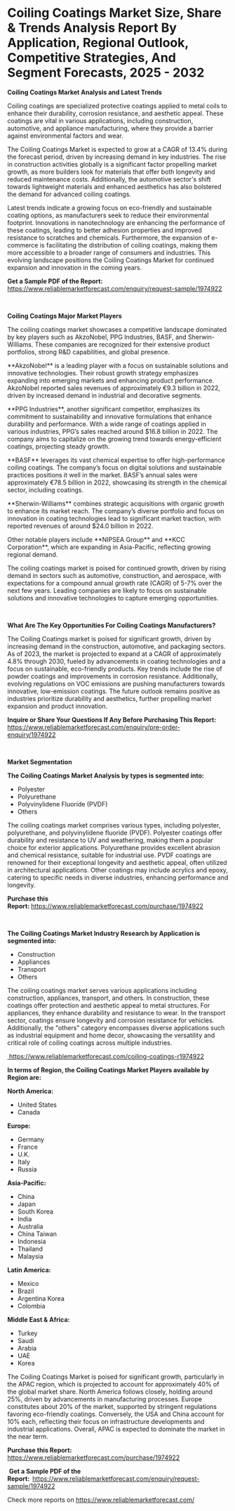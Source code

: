 <p><h1>Coiling Coatings Market Size, Share & Trends Analysis Report By Application, Regional Outlook, Competitive Strategies, And Segment Forecasts, 2025 - 2032</h1></p><p><strong>Coiling Coatings Market Analysis and Latest Trends</strong></p>
<p><p>Coiling coatings are specialized protective coatings applied to metal coils to enhance their durability, corrosion resistance, and aesthetic appeal. These coatings are vital in various applications, including construction, automotive, and appliance manufacturing, where they provide a barrier against environmental factors and wear.</p><p>The Coiling Coatings Market is expected to grow at a CAGR of 13.4% during the forecast period, driven by increasing demand in key industries. The rise in construction activities globally is a significant factor propelling market growth, as more builders look for materials that offer both longevity and reduced maintenance costs. Additionally, the automotive sector's shift towards lightweight materials and enhanced aesthetics has also bolstered the demand for advanced coiling coatings.</p><p>Latest trends indicate a growing focus on eco-friendly and sustainable coating options, as manufacturers seek to reduce their environmental footprint. Innovations in nanotechnology are enhancing the performance of these coatings, leading to better adhesion properties and improved resistance to scratches and chemicals. Furthermore, the expansion of e-commerce is facilitating the distribution of coiling coatings, making them more accessible to a broader range of consumers and industries. This evolving landscape positions the Coiling Coatings Market for continued expansion and innovation in the coming years.</p></p>
<p><strong>Get a Sample PDF of the Report:&nbsp;</strong> <a href="https://www.reliablemarketforecast.com/enquiry/request-sample/1974922?utm_campaign=3381&utm_medium=2&utm_source=Github&utm_content=ia&utm_term=03042025&utm_id=coiling-coatings">https://www.reliablemarketforecast.com/enquiry/request-sample/1974922</a></p>
<p>&nbsp;</p>
<p><strong>Coiling Coatings Major Market Players</strong></p>
<p><p>The coiling coatings market showcases a competitive landscape dominated by key players such as AkzoNobel, PPG Industries, BASF, and Sherwin-Williams. These companies are recognized for their extensive product portfolios, strong R&D capabilities, and global presence.</p><p>**AkzoNobel** is a leading player with a focus on sustainable solutions and innovative technologies. Their robust growth strategy emphasizes expanding into emerging markets and enhancing product performance. AkzoNobel reported sales revenues of approximately €9.3 billion in 2022, driven by increased demand in industrial and decorative segments.</p><p>**PPG Industries**, another significant competitor, emphasizes its commitment to sustainability and innovative formulations that enhance durability and performance. With a wide range of coatings applied in various industries, PPG’s sales reached around $16.8 billion in 2022. The company aims to capitalize on the growing trend towards energy-efficient coatings, projecting steady growth.</p><p>**BASF** leverages its vast chemical expertise to offer high-performance coiling coatings. The company’s focus on digital solutions and sustainable practices positions it well in the market. BASF’s annual sales were approximately €78.5 billion in 2022, showcasing its strength in the chemical sector, including coatings.</p><p>**Sherwin-Williams** combines strategic acquisitions with organic growth to enhance its market reach. The company’s diverse portfolio and focus on innovation in coating technologies lead to significant market traction, with reported revenues of around $24.0 billion in 2022.</p><p>Other notable players include **NIPSEA Group** and **KCC Corporation**, which are expanding in Asia-Pacific, reflecting growing regional demand.</p><p>The coiling coatings market is poised for continued growth, driven by rising demand in sectors such as automotive, construction, and aerospace, with expectations for a compound annual growth rate (CAGR) of 5-7% over the next few years. Leading companies are likely to focus on sustainable solutions and innovative technologies to capture emerging opportunities.</p></p>
<p>&nbsp;</p>
<p><strong>What Are The Key Opportunities For Coiling Coatings Manufacturers?</strong></p>
<p><p>The Coiling Coatings market is poised for significant growth, driven by increasing demand in the construction, automotive, and packaging sectors. As of 2023, the market is projected to expand at a CAGR of approximately 4.8% through 2030, fueled by advancements in coating technologies and a focus on sustainable, eco-friendly products. Key trends include the rise of powder coatings and improvements in corrosion resistance. Additionally, evolving regulations on VOC emissions are pushing manufacturers towards innovative, low-emission coatings. The future outlook remains positive as industries prioritize durability and aesthetics, further propelling market expansion and product innovation.</p></p>
<p><strong>Inquire or Share Your Questions If Any Before Purchasing This Report:</strong> <a href="https://www.reliablemarketforecast.com/enquiry/pre-order-enquiry/1974922?utm_campaign=3381&utm_medium=2&utm_source=Github&utm_content=ia&utm_term=03042025&utm_id=coiling-coatings">https://www.reliablemarketforecast.com/enquiry/pre-order-enquiry/1974922</a></p>
<p>&nbsp;</p>
<p><strong>Market Segmentation</strong></p>
<p><strong>The Coiling Coatings Market Analysis by types is segmented into:</strong></p>
<p><ul><li>Polyester</li><li>Polyurethane</li><li>Polyvinylidene Fluoride (PVDF)</li><li>Others</li></ul></p>
<p><p>The coiling coatings market comprises various types, including polyester, polyurethane, and polyvinylidene fluoride (PVDF). Polyester coatings offer durability and resistance to UV and weathering, making them a popular choice for exterior applications. Polyurethane provides excellent abrasion and chemical resistance, suitable for industrial use. PVDF coatings are renowned for their exceptional longevity and aesthetic appeal, often utilized in architectural applications. Other coatings may include acrylics and epoxy, catering to specific needs in diverse industries, enhancing performance and longevity.</p></p>
<p><strong>Purchase this Report:&nbsp;</strong><a href="https://www.reliablemarketforecast.com/purchase/1974922?utm_campaign=3381&utm_medium=2&utm_source=Github&utm_content=ia&utm_term=03042025&utm_id=coiling-coatings">https://www.reliablemarketforecast.com/purchase/1974922</a></p>
<p>&nbsp;</p>
<p><strong>The Coiling Coatings Market Industry Research by Application is segmented into:</strong></p>
<p><ul><li>Construction</li><li>Appliances</li><li>Transport</li><li>Others</li></ul></p>
<p><p>The coiling coatings market serves various applications including construction, appliances, transport, and others. In construction, these coatings offer protection and aesthetic appeal to metal structures. For appliances, they enhance durability and resistance to wear. In the transport sector, coatings ensure longevity and corrosion resistance for vehicles. Additionally, the "others" category encompasses diverse applications such as industrial equipment and home decor, showcasing the versatility and critical role of coiling coatings across multiple industries.</p></p>
<p><a href="https://www.reliablemarketforecast.com/coiling-coatings-r1974922?utm_campaign=3381&utm_medium=2&utm_source=Github&utm_content=ia&utm_term=03042025&utm_id=coiling-coatings">&nbsp;https://www.reliablemarketforecast.com/coiling-coatings-r1974922</a></p>
<p><strong>In terms of Region, the Coiling Coatings Market Players available by Region are:</strong></p>
<p>
    <p> <strong> North America: </strong>
        <ul>
            <li>United States</li>
            <li>Canada</li>
        </ul>
        </p> 
    <p> <strong> Europe: </strong>
        <ul>
            <li>Germany</li>
            <li>France</li>
            <li>U.K.</li>
            <li>Italy</li>
            <li>Russia</li>
        </ul>
        </p> 
    <p> <strong> Asia-Pacific: </strong>
        <ul>
            <li>China</li>
            <li>Japan</li>
            <li>South Korea</li>
            <li>India</li>
            <li>Australia</li>
            <li>China Taiwan</li>
            <li>Indonesia</li>
            <li>Thailand</li>
            <li>Malaysia</li>
        </ul>
        </p> 
    <p> <strong> Latin America: </strong>
        <ul>
            <li>Mexico</li>
            <li>Brazil</li>
            <li>Argentina Korea</li>
            <li>Colombia</li>
        </ul>
        </p> 
    <p> <strong> Middle East & Africa: </strong>
        <ul>
            <li>Turkey</li>
            <li>Saudi</li>
            <li>Arabia</li>
            <li>UAE</li>
            <li>Korea</li>
        </ul>
    </p>
    </p>
<p><p>The Coiling Coatings Market is poised for significant growth, particularly in the APAC region, which is projected to account for approximately 40% of the global market share. North America follows closely, holding around 25%, driven by advancements in manufacturing processes. Europe constitutes about 20% of the market, supported by stringent regulations favoring eco-friendly coatings. Conversely, the USA and China account for 10% each, reflecting their focus on infrastructure developments and industrial applications. Overall, APAC is expected to dominate the market in the near term.</p></p>
<p><strong>Purchase this Report: </strong><a href="https://www.reliablemarketforecast.com/purchase/1974922?utm_campaign=3381&utm_medium=2&utm_source=Github&utm_content=ia&utm_term=03042025&utm_id=coiling-coatings">https://www.reliablemarketforecast.com/purchase/1974922</a></p>
<p>&nbsp;<strong>Get a Sample PDF of the Report:&nbsp;&nbsp;</strong><a href="https://www.reliablemarketforecast.com/enquiry/request-sample/1974922?utm_campaign=3381&utm_medium=2&utm_source=Github&utm_content=ia&utm_term=03042025&utm_id=coiling-coatings">https://www.reliablemarketforecast.com/enquiry/request-sample/1974922</a></p>
<p><strong></strong></p>
<p>Check more reports on <a href="https://www.reliablemarketforecast.com/?utm_campaign=3381&utm_medium=2&utm_source=Github&utm_content=ia&utm_term=03042025&utm_id=coiling-coatings">https://www.reliablemarketforecast.com/</a></p>